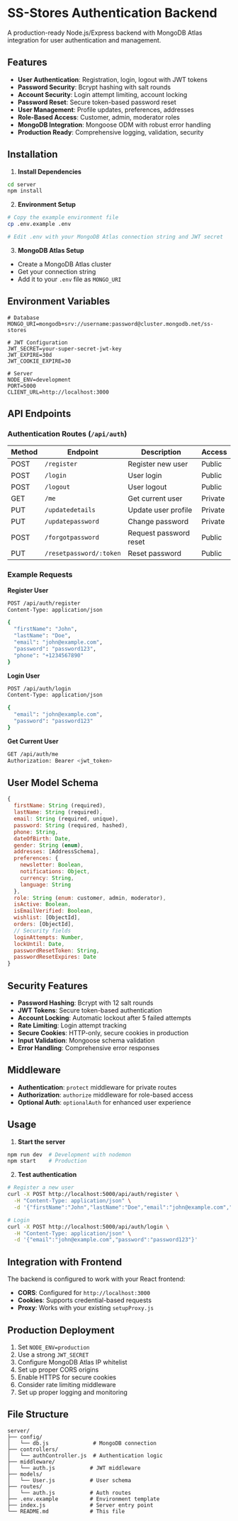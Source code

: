 # SS-Stores Authentication Backend

A production-ready Node.js/Express backend with MongoDB Atlas integration for user authentication and management.

## Features

- **User Authentication**: Registration, login, logout with JWT tokens
- **Password Security**: Bcrypt hashing with salt rounds
- **Account Security**: Login attempt limiting, account locking
- **Password Reset**: Secure token-based password reset
- **User Management**: Profile updates, preferences, addresses
- **Role-Based Access**: Customer, admin, moderator roles
- **MongoDB Integration**: Mongoose ODM with robust error handling
- **Production Ready**: Comprehensive logging, validation, security

## Installation

1. **Install Dependencies**
```bash
cd server
npm install
```

2. **Environment Setup**
```bash
# Copy the example environment file
cp .env.example .env

# Edit .env with your MongoDB Atlas connection string and JWT secret
```

3. **MongoDB Atlas Setup**
- Create a MongoDB Atlas cluster
- Get your connection string
- Add it to your `.env` file as `MONGO_URI`

## Environment Variables

```env
# Database
MONGO_URI=mongodb+srv://username:password@cluster.mongodb.net/ss-stores

# JWT Configuration
JWT_SECRET=your-super-secret-jwt-key
JWT_EXPIRE=30d
JWT_COOKIE_EXPIRE=30

# Server
NODE_ENV=development
PORT=5000
CLIENT_URL=http://localhost:3000
```

## API Endpoints

### Authentication Routes (`/api/auth`)

| Method | Endpoint | Description | Access |
|--------|----------|-------------|---------|
| POST | `/register` | Register new user | Public |
| POST | `/login` | User login | Public |
| POST | `/logout` | User logout | Public |
| GET | `/me` | Get current user | Private |
| PUT | `/updatedetails` | Update user profile | Private |
| PUT | `/updatepassword` | Change password | Private |
| POST | `/forgotpassword` | Request password reset | Public |
| PUT | `/resetpassword/:token` | Reset password | Public |

### Example Requests

**Register User**
```bash
POST /api/auth/register
Content-Type: application/json

{
  "firstName": "John",
  "lastName": "Doe",
  "email": "john@example.com",
  "password": "password123",
  "phone": "+1234567890"
}
```

**Login User**
```bash
POST /api/auth/login
Content-Type: application/json

{
  "email": "john@example.com",
  "password": "password123"
}
```

**Get Current User**
```bash
GET /api/auth/me
Authorization: Bearer <jwt_token>
```

## User Model Schema

```javascript
{
  firstName: String (required),
  lastName: String (required),
  email: String (required, unique),
  password: String (required, hashed),
  phone: String,
  dateOfBirth: Date,
  gender: String (enum),
  addresses: [AddressSchema],
  preferences: {
    newsletter: Boolean,
    notifications: Object,
    currency: String,
    language: String
  },
  role: String (enum: customer, admin, moderator),
  isActive: Boolean,
  isEmailVerified: Boolean,
  wishlist: [ObjectId],
  orders: [ObjectId],
  // Security fields
  loginAttempts: Number,
  lockUntil: Date,
  passwordResetToken: String,
  passwordResetExpires: Date
}
```

## Security Features

- **Password Hashing**: Bcrypt with 12 salt rounds
- **JWT Tokens**: Secure token-based authentication
- **Account Locking**: Automatic lockout after 5 failed attempts
- **Rate Limiting**: Login attempt tracking
- **Secure Cookies**: HTTP-only, secure cookies in production
- **Input Validation**: Mongoose schema validation
- **Error Handling**: Comprehensive error responses

## Middleware

- **Authentication**: `protect` middleware for private routes
- **Authorization**: `authorize` middleware for role-based access
- **Optional Auth**: `optionalAuth` for enhanced user experience

## Usage

1. **Start the server**
```bash
npm run dev  # Development with nodemon
npm start    # Production
```

2. **Test authentication**
```bash
# Register a new user
curl -X POST http://localhost:5000/api/auth/register \
  -H "Content-Type: application/json" \
  -d '{"firstName":"John","lastName":"Doe","email":"john@example.com","password":"password123"}'

# Login
curl -X POST http://localhost:5000/api/auth/login \
  -H "Content-Type: application/json" \
  -d '{"email":"john@example.com","password":"password123"}'
```

## Integration with Frontend

The backend is configured to work with your React frontend:

- **CORS**: Configured for `http://localhost:3000`
- **Cookies**: Supports credential-based requests
- **Proxy**: Works with your existing `setupProxy.js`

## Production Deployment

1. Set `NODE_ENV=production`
2. Use a strong `JWT_SECRET`
3. Configure MongoDB Atlas IP whitelist
4. Set up proper CORS origins
5. Enable HTTPS for secure cookies
6. Consider rate limiting middleware
7. Set up proper logging and monitoring

## File Structure

```
server/
├── config/
│   └── db.js              # MongoDB connection
├── controllers/
│   └── authController.js  # Authentication logic
├── middleware/
│   └── auth.js           # JWT middleware
├── models/
│   └── User.js           # User schema
├── routes/
│   └── auth.js           # Auth routes
├── .env.example          # Environment template
├── index.js              # Server entry point
└── README.md             # This file
```
